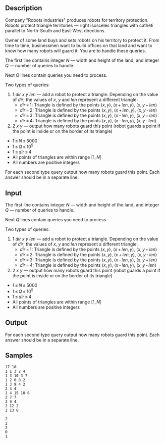 ## Description

<div><p>Company "Robots industries" produces robots for territory protection. Robots protect triangle territories — right isosceles triangles with catheti parallel to North-South and East-West directions.</p><p>Owner of some land buys and sets robots on his territory to protect it. From time to time, businessmen want to build offices on that land and want to know how many robots will guard it. You are to handle these queries. </p></div><div class="input-specification"><p>The first line contains integer <span class="tex-span"><i>N</i></span> — width and height of the land, and integer <span class="tex-span"><i>Q</i></span> — number of queries to handle.</p><p>Next <span class="tex-span"><i>Q</i></span> lines contain queries you need to process.</p><p>Two types of queries: </p><ol> <li> <span class="tex-span">1</span> <span class="tex-span"><i>dir</i></span> <span class="tex-span"><i>x</i></span> <span class="tex-span"><i>y</i></span> <span class="tex-span"><i>len</i></span> — add a robot to protect a triangle. Depending on the value of <span class="tex-span"><i>dir</i></span>, the values of <span class="tex-span"><i>x</i></span>, <span class="tex-span"><i>y</i></span> and <span class="tex-span"><i>len</i></span> represent a different triangle: <ul>  <li> <span class="tex-span"><i>dir</i> = 1</span>: Triangle is defined by the points <span class="tex-span">(<i>x</i>, <i>y</i>)</span>, <span class="tex-span">(<i>x</i> + <i>len</i>, <i>y</i>)</span>, <span class="tex-span">(<i>x</i>, <i>y</i> + <i>len</i>)</span>  </li><li> <span class="tex-span"><i>dir</i> = 2</span>: Triangle is defined by the points <span class="tex-span">(<i>x</i>, <i>y</i>)</span>, <span class="tex-span">(<i>x</i> + <i>len</i>, <i>y</i>)</span>, <span class="tex-span">(<i>x</i>, <i>y</i> - <i>len</i>)</span>  </li><li> <span class="tex-span"><i>dir</i> = 3</span>: Triangle is defined by the points <span class="tex-span">(<i>x</i>, <i>y</i>)</span>, <span class="tex-span">(<i>x</i> - <i>len</i>, <i>y</i>)</span>, <span class="tex-span">(<i>x</i>, <i>y</i> + <i>len</i>)</span>  </li><li> <span class="tex-span"><i>dir</i> = 4</span>: Triangle is defined by the points <span class="tex-span">(<i>x</i>, <i>y</i>)</span>, <span class="tex-span">(<i>x</i> - <i>len</i>, <i>y</i>)</span>, <span class="tex-span">(<i>x</i>, <i>y</i> - <i>len</i>)</span> </li></ul> </li><li> <span class="tex-span">2</span> <span class="tex-span"><i>x</i></span> <span class="tex-span"><i>y</i></span> — output how many robots guard this point (robot guards a point if the point is inside or on the border of its triangle) </li></ol><ul> <li> <span class="tex-span">1 ≤ <i>N</i> ≤ 5000</span> </li><li> <span class="tex-span">1 ≤ <i>Q</i> ≤ 10<sup class="upper-index">5</sup></span> </li><li> <span class="tex-span">1 ≤ <i>dir</i> ≤ 4</span> </li><li> All points of triangles are within range <span class="tex-span">[1, <i>N</i>]</span> </li><li> All numbers are positive integers </li></ul></div><div class="output-specification"><p>For each second type query output how many robots guard this point. Each answer should be in a separate line.</p></div>


## Input

<p>The first line contains integer <span class="tex-span"><i>N</i></span> — width and height of the land, and integer <span class="tex-span"><i>Q</i></span> — number of queries to handle.</p><p>Next <span class="tex-span"><i>Q</i></span> lines contain queries you need to process.</p><p>Two types of queries: </p><ol> <li> <span class="tex-span">1</span> <span class="tex-span"><i>dir</i></span> <span class="tex-span"><i>x</i></span> <span class="tex-span"><i>y</i></span> <span class="tex-span"><i>len</i></span> — add a robot to protect a triangle. Depending on the value of <span class="tex-span"><i>dir</i></span>, the values of <span class="tex-span"><i>x</i></span>, <span class="tex-span"><i>y</i></span> and <span class="tex-span"><i>len</i></span> represent a different triangle: <ul>  <li> <span class="tex-span"><i>dir</i> = 1</span>: Triangle is defined by the points <span class="tex-span">(<i>x</i>, <i>y</i>)</span>, <span class="tex-span">(<i>x</i> + <i>len</i>, <i>y</i>)</span>, <span class="tex-span">(<i>x</i>, <i>y</i> + <i>len</i>)</span>  </li><li> <span class="tex-span"><i>dir</i> = 2</span>: Triangle is defined by the points <span class="tex-span">(<i>x</i>, <i>y</i>)</span>, <span class="tex-span">(<i>x</i> + <i>len</i>, <i>y</i>)</span>, <span class="tex-span">(<i>x</i>, <i>y</i> - <i>len</i>)</span>  </li><li> <span class="tex-span"><i>dir</i> = 3</span>: Triangle is defined by the points <span class="tex-span">(<i>x</i>, <i>y</i>)</span>, <span class="tex-span">(<i>x</i> - <i>len</i>, <i>y</i>)</span>, <span class="tex-span">(<i>x</i>, <i>y</i> + <i>len</i>)</span>  </li><li> <span class="tex-span"><i>dir</i> = 4</span>: Triangle is defined by the points <span class="tex-span">(<i>x</i>, <i>y</i>)</span>, <span class="tex-span">(<i>x</i> - <i>len</i>, <i>y</i>)</span>, <span class="tex-span">(<i>x</i>, <i>y</i> - <i>len</i>)</span> </li></ul> </li><li> <span class="tex-span">2</span> <span class="tex-span"><i>x</i></span> <span class="tex-span"><i>y</i></span> — output how many robots guard this point (robot guards a point if the point is inside or on the border of its triangle) </li></ol><ul> <li> <span class="tex-span">1 ≤ <i>N</i> ≤ 5000</span> </li><li> <span class="tex-span">1 ≤ <i>Q</i> ≤ 10<sup class="upper-index">5</sup></span> </li><li> <span class="tex-span">1 ≤ <i>dir</i> ≤ 4</span> </li><li> All points of triangles are within range <span class="tex-span">[1, <i>N</i>]</span> </li><li> All numbers are positive integers </li></ul>


## Output

<p>For each second type query output how many robots guard this point. Each answer should be in a separate line.</p>


## Samples

```input1
17 10
1 1 3 2 4
1 3 10 3 7
1 2 6 8 2
1 3 9 4 2
2 4 4
1 4 15 10 6
2 7 7
2 9 4
2 12 2
2 13 8

```

```output1
2
2
2
0
1

```



